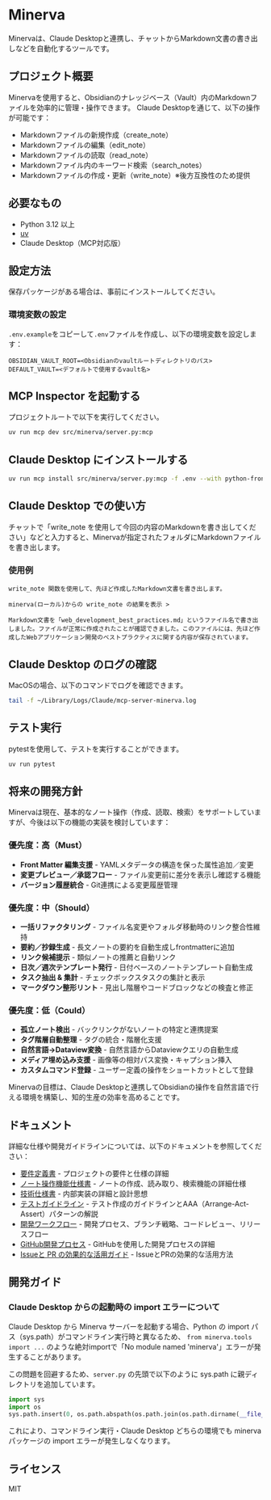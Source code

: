 # Minerva

Minervaは、Claude Desktopと連携し、チャットからMarkdown文書の書き出しなどを自動化するツールです。

## プロジェクト概要

Minervaを使用すると、Obsidianのナレッジベース（Vault）内のMarkdownファイルを効率的に管理・操作できます。
Claude Desktopを通じて、以下の操作が可能です：

- Markdownファイルの新規作成（create_note）
- Markdownファイルの編集（edit_note）
- Markdownファイルの読取（read_note）
- Markdownファイル内のキーワード検索（search_notes）
- Markdownファイルの作成・更新（write_note）※後方互換性のため提供

## 必要なもの

- Python 3.12 以上
- [uv](https://github.com/astral-sh/uv)
- Claude Desktop（MCP対応版）

## 設定方法

保存パッケージがある場合は、事前にインストールしてください。

### 環境変数の設定

`.env.example`をコピーして`.env`ファイルを作成し、以下の環境変数を設定します：

```
OBSIDIAN_VAULT_ROOT=<Obsidianのvaultルートディレクトリのパス>
DEFAULT_VAULT=<デフォルトで使用するvault名>
```

## MCP Inspector を起動する

プロジェクトルートで以下を実行してください。

```bash
uv run mcp dev src/minerva/server.py:mcp
```

## Claude Desktop にインストールする
```bash
uv run mcp install src/minerva/server.py:mcp -f .env --with python-frontmatter
```

## Claude Desktop での使い方

チャットで「write_note を使用して今回の内容のMarkdownを書き出してください」などと入力すると、Minervaが指定されたフォルダにMarkdownファイルを書き出します。

### 使用例
```
write_note 関数を使用して、先ほど作成したMarkdown文書を書き出します。

minerva(ローカル)からの write_note の結果を表示 >

Markdown文書を「web_development_best_practices.md」というファイル名で書き出しました。ファイルが正常に作成されたことが確認できました。このファイルには、先ほど作成したWebアプリケーション開発のベストプラクティスに関する内容が保存されています。
```

## Claude Desktop のログの確認

MacOSの場合、以下のコマンドでログを確認できます。

```bash
tail -f ~/Library/Logs/Claude/mcp-server-minerva.log
```

## テスト実行

pytestを使用して、テストを実行することができます。

```bash
uv run pytest
```

## 将来の開発方針

Minervaは現在、基本的なノート操作（作成、読取、検索）をサポートしていますが、今後は以下の機能の実装を検討しています：

### 優先度：高（Must）
- **Front Matter 編集支援** - YAMLメタデータの構造を保った属性追加／変更
- **変更プレビュー／承認フロー** - ファイル変更前に差分を表示し確認する機能
- **バージョン履歴統合** - Git連携による変更履歴管理

### 優先度：中（Should）
- **一括リファクタリング** - ファイル名変更やフォルダ移動時のリンク整合性維持
- **要約／抄録生成** - 長文ノートの要約を自動生成しfrontmatterに追加
- **リンク候補提示** - 類似ノートの推薦と自動リンク
- **日次／週次テンプレート発行** - 日付ベースのノートテンプレート自動生成
- **タスク抽出 & 集計** - チェックボックスタスクの集計と表示
- **マークダウン整形リント** - 見出し階層やコードブロックなどの検査と修正

### 優先度：低（Could）
- **孤立ノート検出** - バックリンクがないノートの特定と連携提案
- **タグ階層自動整理** - タグの統合・階層化支援
- **自然言語→Dataview変換** - 自然言語からDataviewクエリの自動生成
- **メディア埋め込み支援** - 画像等の相対パス変換・キャプション挿入
- **カスタムコマンド登録** - ユーザー定義の操作をショートカットとして登録

Minervaの目標は、Claude Desktopと連携してObsidianの操作を自然言語で行える環境を構築し、知的生産の効率を高めることです。

## ドキュメント

詳細な仕様や開発ガイドラインについては、以下のドキュメントを参照してください：

- [要件定義書](docs/requirements.md) - プロジェクトの要件と仕様の詳細
- [ノート操作機能仕様書](docs/note_operations.md) - ノートの作成、読み取り、検索機能の詳細仕様
- [技術仕様書](docs/technical_spec.md) - 内部実装の詳細と設計思想
- [テストガイドライン](docs/test_guidelines.md) - テスト作成のガイドラインとAAA（Arrange-Act-Assert）パターンの解説
- [開発ワークフロー](docs/development_workflow.md) - 開発プロセス、ブランチ戦略、コードレビュー、リリースフロー
- [GitHub開発プロセス](docs/github_workflow.md) - GitHubを使用した開発プロセスの詳細
- [Issueと PR の効果的な活用ガイド](docs/issue_pr_guide.md) - IssueとPRの効果的な活用方法

## 開発ガイド

### Claude Desktop からの起動時の import エラーについて

Claude Desktop から Minerva サーバーを起動する場合、Python の import パス（sys.path）がコマンドライン実行時と異なるため、
`from minerva.tools import ...` のような絶対importで「No module named 'minerva'」エラーが発生することがあります。

この問題を回避するため、`server.py` の先頭で以下のように sys.path に親ディレクトリを追加しています。

```python
import sys
import os
sys.path.insert(0, os.path.abspath(os.path.join(os.path.dirname(__file__), "..")))
```

これにより、コマンドライン実行・Claude Desktop どちらの環境でも minerva パッケージの import エラーが発生しなくなります。

## ライセンス

MIT
